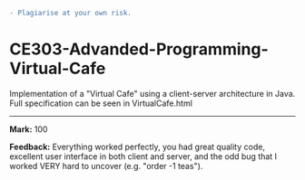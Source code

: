 ```diff
- Plagiarise at your own risk.
```

# CE303-Advanded-Programming-Virtual-Cafe
Implementation of a "Virtual Cafe" using a client-server architecture in Java.<br>
Full specification can be seen in VirtualCafe.html<br>

---

**Mark:** 100<br>

**Feedback:** Everything worked perfectly, you had great quality code, excellent user interface in both client and server, and the odd bug that I worked VERY hard to uncover (e.g. "order -1 teas").

